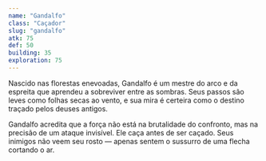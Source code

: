 ```yaml
---
name: "Gandalfo"
class: "Caçador"
slug: "gandalfo"
atk: 75
def: 50
building: 35
exploration: 75
---
```


Nascido nas florestas enevoadas, Gandalfo é um mestre do arco e da espreita que aprendeu a sobreviver entre as sombras. Seus passos são leves como folhas secas ao vento, e sua mira é certeira como o destino traçado pelos deuses antigos.

Gandalfo acredita que a força não está na brutalidade do confronto, mas na precisão de um ataque invisível. Ele caça antes de ser caçado. Seus inimigos não veem seu rosto — apenas sentem o sussurro de uma flecha cortando o ar.